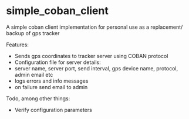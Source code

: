 # simple_coban_client
A simple coban client implementation for personal use as a replacement/ backup of gps tracker

Features:
- Sends gps coordinates to tracker server using COBAN protocol
- Configuration file for server details:
 - server name, server port, send interval, gps device name, protocol, admin email etc
- logs errors and info messages
- on failure send email to admin

Todo, among other things:
- Verify configuration parameters
